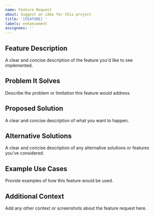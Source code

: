 ```yaml
---
name: Feature Request
about: Suggest an idea for this project
title: '[FEATURE] '
labels: enhancement
assignees: ''
---
```


## Feature Description
A clear and concise description of the feature you'd like to see implemented.

## Problem It Solves
Describe the problem or limitation this feature would address.

## Proposed Solution
A clear and concise description of what you want to happen.

## Alternative Solutions
A clear and concise description of any alternative solutions or features you've considered.

## Example Use Cases
Provide examples of how this feature would be used.

## Additional Context
Add any other context or screenshots about the feature request here.
